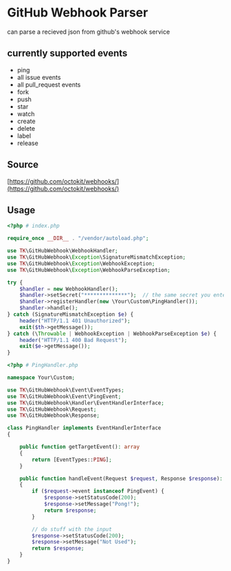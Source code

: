 # GitHub Webhook Parser

can parse a recieved json from github's webhook service

## currently supported events

- ping
- all issue events
- all pull_request events
- fork
- push
- star
- watch
- create
- delete
- label
- release

## Source

[https://github.com/octokit/webhooks/](https://github.com/octokit/webhooks/)

## Usage

```php
<?php # index.php

require_once __DIR__ . "/vendor/autoload.php";

use TK\GitHubWebhook\WebhookHandler;
use TK\GitHubWebhook\Exception\SignatureMismatchException;
use TK\GitHubWebhook\Exception\WebhookException;
use TK\GitHubWebhook\Exception\WebhookParseException;

try {
    $handler = new WebhookHandler();
    $handler->setSecret("**************");  // the same secret you entered while creating the webhook on github.com
    $handler->registerHandler(new \Your\Custom\PingHandler());
    $handler->handle();
} catch (SignatureMismatchException $e) {
    header("HTTP/1.1 401 Unauthorized");
    exit($th->getMessage());
} catch (\Throwable | WebhookException | WebhookParseException $e) {
    header("HTTP/1.1 400 Bad Request");
    exit($e->getMessage());
}

```

```php
<?php # PingHandler.php

namespace Your\Custom;

use TK\GitHubWebhook\Event\EventTypes;
use TK\GitHubWebhook\Event\PingEvent;
use TK\GitHubWebhook\Handler\EventHandlerInterface;
use TK\GitHubWebhook\Request;
use TK\GitHubWebhook\Response;

class PingHandler implements EventHandlerInterface
{

    public function getTargetEvent(): array
    {
        return [EventTypes::PING];
    }

    public function handleEvent(Request $request, Response $response): Response
    {
        if ($request->event instanceof PingEvent) {
            $response->setStatusCode(200);
            $response->setMessage("Pong!");
            return $response;
        }

        // do stuff with the input
        $response->setStatusCode(200);
        $response->setMessage("Not Used");
        return $response;
    }
}
```